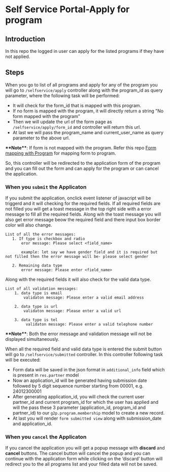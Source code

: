 # Self Service Portal-Apply for program

## Introduction

In this repo the logged in user can apply for the listed programs if they have not applied.

## Steps

When you go to list of all programs and apply for any of the program you will go to `/selfservice/apply`
controller along with the program_id as query parameter, where the following task will be performed:

- It will check for the form_id that is mapped with this program.
- If no form is mapped with the program, it will directly return a string "No form mapped with the program"
- Then we will update the url of the form page as `/selfservice/apply/form_id` and controller will return this
  url.
- At last we will pass the program_name and current_user_name as query parameter to the above url.

**\*\*Note\*\***: If form is not mapped with the program. Refer this repo [Form mapping with Program]() for
mapping form to program.

So, this controller will be redirected to the application form of the program and you can fill out the form
and can apply for the program or can cancel the application.

### When you `submit` the Applicaton

If you submit the application, onclick event listener of javacript will be triggerd and it will checking for
the required fields. If all required fields are not filled you will get a toast message in the top right side
with a error message to fill all the required fields. Along wih the toast message you will also get error
message beow the required field and there input box border color will also change.

    List of all the error messages:
       1. If type is checkbox and radio
           eror message: Please select <field_name>

           example: let say we have gender field and it is required but not filled then the error message will be- please select gender

       2. Remaining data type
           error message: Please enter <field_name>

Along with the required fields it will also check for the valid data type.

    List of all validation messages:
        1. data type is email
            validaton message: Please enter a valid email address

        2. data type is url
            validaton message: Please enter a valid url

        3. data type is tel
             validaton message: Please enter a valid telephone number

**\*\*Note\*\***: Both the error message and validation message will not be displayed simultaneously.

When all the required field and valid data type is entered the submit button will go to
`/selfservice/submitted` controller. In this controller following task will be executed:

- Form data will be saved in the json format in `additional_info` field which is present in `res.partner`
  model
- Now an application_id will be generated having submission date followed by 5 digit sequence number starting
  from 00001, e.g. 24012300001
- After generating application_id, you will check the current user partner_id and current program_id for which
  the user has applied and will the pass these 3 parameter (application_id, program_id and partner_id) to our
  `g2p.program.membership` model to create a new record.
- At last you will render `form submitted view` along with submission_date and application_id.

### When you `cancel` the Applicaton

If you cancel the application you will get a popup message with **discard** and **cancel** buttons. The cancel
button will cancel the popup and you can continue with the application form while clicking on the ‘discard’
button will redirect you to the all programs list and your filled data will not be saved.
